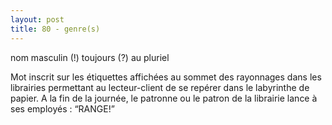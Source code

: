 ```yaml
---
layout: post
title: 80 - genre(s)
---
```


<p>nom masculin (!) toujours (?) au pluriel</p>

<p>Mot inscrit sur les étiquettes affichées au sommet des rayonnages dans les librairies permettant au lecteur-client de se repérer dans le labyrinthe de papier.
A la fin de la journée, le patronne ou le patron de la librairie lance à ses employés : “RANGE!”</p>

